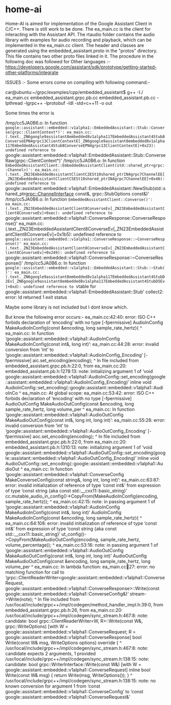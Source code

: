 # home-ai
Home-AI is aimed for implementation of the Google Assistant Client in C/C++.
There is still work to be done.
The ea_main.cc is the client for interacting with the Assistant API.
The rtaudio folder contains the audio library with examples for audio recording and playback, which can be implemented in the ea_main.cc client.
The header and classes are generated using the embedded_assistant.proto in the "protos" directory.
This file contains two other proto files linked in it.
The procedure in the following doc was followed for Other languages :-
https://developers.google.com/assistant/sdk/prototype/getting-started-other-platforms/integrate

ISSUES :-
Some errors come on compiling with following command:-

car@ubuntu:~/grpc/examples/cpp/embedded_assistant$ g++ -I./ ea_main.cc embedded_assistant.grpc.pb.cc embedded_assistant.pb.cc -lpthread -lgrpc++ -lprotobuf -ldl -std=c++11 -o out

Some times the error is 

/tmp/cc5JA0B6.o: In function `google::assistant::embedded::v1alpha1::EmbeddedAssistant::Stub::Converse(grpc::ClientContext*)':
ea_main.cc:(.text._ZN6google9assistant8embedded8v1alpha117EmbeddedAssistant4Stub8ConverseEPN4grpc13ClientContextE[_ZN6google9assistant8embedded8v1alpha117EmbeddedAssistant4Stub8ConverseEPN4grpc13ClientContextE]+0x23): undefined reference to `google::assistant::embedded::v1alpha1::EmbeddedAssistant::Stub::ConverseRaw(grpc::ClientContext*)'
/tmp/cc5JA0B6.o: In function `EmbeddedAssistantClient::EmbeddedAssistantClient(std::shared_ptr<grpc::Channel>)':
ea_main.cc:(.text._ZN23EmbeddedAssistantClientC2ESt10shared_ptrIN4grpc7ChannelEE[_ZN23EmbeddedAssistantClientC5ESt10shared_ptrIN4grpc7ChannelEE]+0x46): undefined reference to `google::assistant::embedded::v1alpha1::EmbeddedAssistant::NewStub(std::shared_ptr<grpc::ChannelInterface> const&, grpc::StubOptions const&)'
/tmp/cc5JA0B6.o: In function `EmbeddedAssistantClient::Converse()':
ea_main.cc:(.text._ZN23EmbeddedAssistantClient8ConverseEv[_ZN23EmbeddedAssistantClient8ConverseEv]+0xec): undefined reference to `google::assistant::embedded::v1alpha1::ConverseResponse::ConverseResponse()'
ea_main.cc:(.text._ZN23EmbeddedAssistantClient8ConverseEv[_ZN23EmbeddedAssistantClient8ConverseEv]+0x1b5): undefined reference to `google::assistant::embedded::v1alpha1::ConverseResponse::~ConverseResponse()'
ea_main.cc:(.text._ZN23EmbeddedAssistantClient8ConverseEv[_ZN23EmbeddedAssistantClient8ConverseEv]+0x249): undefined reference to `google::assistant::embedded::v1alpha1::ConverseResponse::~ConverseResponse()'
/tmp/cc5JA0B6.o: In function `google::assistant::embedded::v1alpha1::EmbeddedAssistant::Stub::~Stub()':
ea_main.cc:(.text._ZN6google9assistant8embedded8v1alpha117EmbeddedAssistant4StubD2Ev[_ZN6google9assistant8embedded8v1alpha117EmbeddedAssistant4StubD5Ev]+0xd): undefined reference to `vtable for google::assistant::embedded::v1alpha1::EmbeddedAssistant::Stub'
collect2: error: ld returned 1 exit status

Maybe some library is not included but I dont know which.

But know the following error occurs:-
ea_main.cc:42:40: error: ISO C++ forbids declaration of ‘encoding’ with no type [-fpermissive]
 AudioInConfig MakeAudioInConfig(const &encoding, long sample_rate_hertz){
                                        ^
ea_main.cc: In function ‘google::assistant::embedded::v1alpha1::AudioInConfig MakeAudioInConfig(const int&, long int)’:
ea_main.cc:44:28: error: invalid conversion from ‘int’ to ‘google::assistant::embedded::v1alpha1::AudioInConfig_Encoding’ [-fpermissive]
   aic.set_encoding(encoding);
                            ^
In file included from embedded_assistant.grpc.pb.h:22:0,
                 from ea_main.cc:20:
embedded_assistant.pb.h:1278:13: note:   initializing argument 1 of ‘void google::assistant::embedded::v1alpha1::AudioInConfig::set_encoding(google::assistant::embedded::v1alpha1::AudioInConfig_Encoding)’
 inline void AudioInConfig::set_encoding(::google::assistant::embedded::v1alpha1::AudioInCo
             ^
ea_main.cc: At global scope:
ea_main.cc:53:42: error: ISO C++ forbids declaration of ‘encoding’ with no type [-fpermissive]
 AudioOutConfig MakeAudioOutConfig(const &encoding, long sample_rate_hertz, long volume_per
                                          ^
ea_main.cc: In function ‘google::assistant::embedded::v1alpha1::AudioOutConfig MakeAudioOutConfig(const int&, long int, long int)’:
ea_main.cc:55:28: error: invalid conversion from ‘int’ to ‘google::assistant::embedded::v1alpha1::AudioOutConfig_Encoding’ [-fpermissive]
   aoc.set_encoding(encoding);
                            ^
In file included from embedded_assistant.grpc.pb.h:22:0,
                 from ea_main.cc:20:
embedded_assistant.pb.h:1310:13: note:   initializing argument 1 of ‘void google::assistant::embedded::v1alpha1::AudioOutConfig::set_encoding(google::assistant::embedded::v1alpha1::AudioOutConfig_Encoding)’
 inline void AudioOutConfig::set_encoding(::google::assistant::embedded::v1alpha1::AudioOut
             ^
ea_main.cc: In function ‘google::assistant::embedded::v1alpha1::ConverseConfig MakeConverseConfig(const string&, long int, long int)’:
ea_main.cc:63:87: error: invalid initialization of reference of type ‘const int&’ from expression of type ‘const string {aka const std::__cxx11::basic_string<char>}’
   cc.mutable_audio_in_config()->CopyFrom(MakeAudioInConfig(encoding, sample_rate_hertz));
                                                                                       ^
ea_main.cc:42:15: note: in passing argument 1 of ‘google::assistant::embedded::v1alpha1::AudioInConfig MakeAudioInConfig(const int&, long int)’
 AudioInConfig MakeAudioInConfig(const &encoding, long sample_rate_hertz){
               ^
ea_main.cc:64:108: error: invalid initialization of reference of type ‘const int&’ from expression of type ‘const string {aka const std::__cxx11::basic_string<char>}’
 ut_config()->CopyFrom(MakeAudioOutConfig(encoding, sample_rate_hertz, volume_percentage));
                                                                                        ^
ea_main.cc:53:16: note: in passing argument 1 of ‘google::assistant::embedded::v1alpha1::AudioOutConfig MakeAudioOutConfig(const int&, long int, long int)’
 AudioOutConfig MakeAudioOutConfig(const &encoding, long sample_rate_hertz, long volume_per
                ^
ea_main.cc: In lambda function:
ea_main.cc:100:27: error: no matching function for call to ‘grpc::ClientReaderWriter<google::assistant::embedded::v1alpha1::ConverseRequest, google::assistant::embedded::v1alpha1::ConverseResponse>::Write(const google::assistant::embedded::v1alpha1::ConverseConfig&)’
         stream->Write(note);
                           ^
In file included from /usr/local/include/grpc++/impl/codegen/method_handler_impl.h:39:0,
                 from embedded_assistant.grpc.pb.h:26,
                 from ea_main.cc:20:
/usr/local/include/grpc++/impl/codegen/sync_stream.h:467:8: note: candidate: bool grpc::ClientReaderWriter<W, R>::Write(const W&, grpc::WriteOptions) [with W = google::assistant::embedded::v1alpha1::ConverseRequest; R = google::assistant::embedded::v1alpha1::ConverseResponse]
   bool Write(const W& msg, WriteOptions options) override {
        ^
/usr/local/include/grpc++/impl/codegen/sync_stream.h:467:8: note:   candidate expects 2 arguments, 1 provided
/usr/local/include/grpc++/impl/codegen/sync_stream.h:138:15: note: candidate: bool grpc::WriterInterface<W>::Write(const W&) [with W = google::assistant::embedded::v1alpha1::ConverseRequest]
   inline bool Write(const W& msg) { return Write(msg, WriteOptions()); }
               ^
/usr/local/include/grpc++/impl/codegen/sync_stream.h:138:15: note:   no known conversion for argument 1 from ‘const google::assistant::embedded::v1alpha1::ConverseConfig’ to ‘const google::assistant::embedded::v1alpha1::ConverseRequest&’



